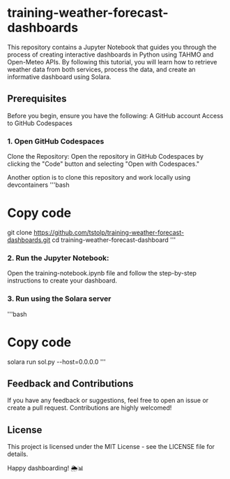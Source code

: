 
# training-weather-forecast-dashboards

This repository contains a Jupyter Notebook that guides you through the process of creating interactive dashboards in Python using TAHMO and Open-Meteo APIs. By following this tutorial, you will learn how to retrieve weather data from both services, process the data, and create an informative dashboard using Solara.

## Prerequisites
Before you begin, ensure you have the following:
A GitHub account
Access to GitHub Codespaces

### 1. Open GitHub Codespaces 
Clone the Repository:
Open the repository in GitHub Codespaces by clicking the "Code" button and selecting "Open with Codespaces."

Another option is to clone this repository and work locally using devcontainers
'''bash
# Copy code
git clone https://github.com/tstolp/training-weather-forecast-dashboards.git
cd training-weather-forecast-dashboard
'''

### 2. Run the Jupyter Notebook:
Open the training-notebook.ipynb file and follow the step-by-step instructions to create your dashboard.

### 3. Run using the Solara server
'''bash
# Copy code
solara run sol.py --host=0.0.0.0
'''

## Feedback and Contributions
If you have any feedback or suggestions, feel free to open an issue or create a pull request. Contributions are highly welcomed!

## License
This project is licensed under the MIT License - see the LICENSE file for details.

Happy dashboarding! 🌦️📊
